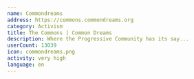 ```yaml
---
name: Commondreams
address: https://commons.commondreams.org
category: Activism
title: The Commons | Common Dreams
description: Where the Progressive Community has its say...
userCount: 13039
icon: commondreams.png
activity: very high
language: en
---
```

